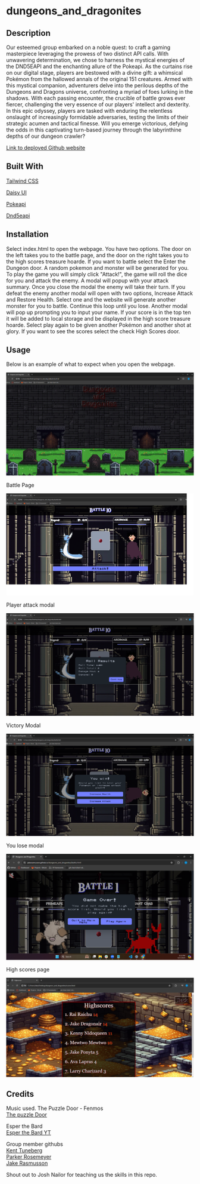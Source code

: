 # dungeons_and_dragonites

## Description

Our esteemed group embarked on a noble quest: to craft a gaming masterpiece leveraging the prowess of two distinct API calls. With unwavering determination, we chose to harness the mystical energies of the DND5EAPI and the enchanting allure of the Pokeapi. As the curtains rise on our digital stage, players are bestowed with a divine gift: a whimsical Pokémon from the hallowed annals of the original 151 creatures. Armed with this mystical companion, adventurers delve into the perilous depths of the Dungeons and Dragons universe, confronting a myriad of foes lurking in the shadows. With each passing encounter, the crucible of battle grows ever fiercer, challenging the very essence of our players' intellect and dexterity. In this epic odyssey, players are tasked with enduring the relentless onslaught of increasingly formidable adversaries, testing the limits of their strategic acumen and tactical finesse. Will you emerge victorious, defying the odds in this captivating turn-based journey through the labyrinthine depths of our dungeon crawler?

[Link to deployed Github website](https://jakerasmusson.github.io/dungeons_and_dragonites/)

## Built With

[Tailwind CSS](https://tailwindcss.com/)

[Daisy UI](https://daisyui.com/)

[Pokeapi](https://pokeapi.co/)

[Dnd5eapi](https://www.dnd5eapi.co/)


## Installation


Select index.html to open the webpage.  You have two options.  The door on the left takes you to the battle page, and the door on the right takes you to the high scores treasure hoarde.  If you want to battle select the Enter the Dungeon door.  A random pokemon and monster will be generated for you.  To play the game you will simply click "Attack!", the game will roll the dice for you and attack the enemy.  A modal will popup with your attack summary.  Once you close the modal the enemy will take their turn.  If you defeat the enemy another modal will open with two options, Increase Attack and Restore Health.  Select one and the website will generate another monster for you to battle.  Continue this loop until you lose.  Another modal will pop up prompting you to input your name.  If your score is in the top ten it will be added to local storage and be displayed in the high score treasure hoarde.  Select play again to be given another Pokémon and another shot at glory. If you want to see the scores select the check High Scores door.

## Usage

Below is an example of what to expect when you open the webpage.

![Example of Webpage](/assets/images/Readme/screenshot-of-homepage.png)

Battle Page

![Battle Page](/assets/Images/Readme/battle-page.png)

Player attack modal

![Weather Data Displayed](/assets/images/Readme/player-attack-modal.png)

Victory Modal

![Victory Modal](/assets/images/Readme/victory-modal.png)

You lose modal

![Lose Modal](/assets/images/Readme/you-lose-modal.png)

High scores page

![Victory Modal](/assets/images/Readme/high-score-treasure-hoarde.png)

## Credits
Music used.
The Puzzle Door - Fenmos\
[The puzzle Door](https://barony-of-fenmoss.bandcamp.com/album/the-puzzle-door)

Esper the Bard\
[Esper the Bard YT](https://www.youtube.com/@esperthebard)

Group member githubs\
[Kent Tuneberg](https://github.com/ktunebe)\
[Parker Rosemeyer](https://github.com/parros)\
[Jake Rasmusson](https://github.com/JakeRasmusson)



Shout out to Josh Nailor for teaching us the skills in this repo.
